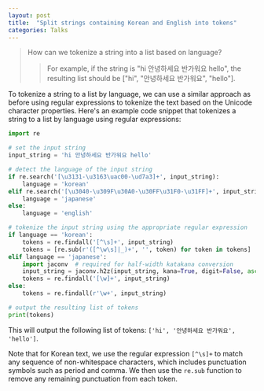 ```yaml
---
layout: post
title:  "Split strings containing Korean and English into tokens"
categories: Talks
---
```


> How can we tokenize a string into a list based on language?
>> For example, if the string is "hi 안녕하세요 반가워요 hello", the resulting list should be ["hi", "안녕하세요 반가워요", "hello"].

To tokenize a string to a list by language, we can use a similar approach as before using regular expressions to tokenize the text based on the Unicode character properties. Here's an example code snippet that tokenizes a string to a list by language using regular expressions:


```python
import re

# set the input string
input_string = 'hi 안녕하세요 반가워요 hello'

# detect the language of the input string
if re.search('[\u3131-\u3163\uac00-\ud7a3]+', input_string):
    language = 'korean'
elif re.search('[\u3040-\u309F\u30A0-\u30FF\u31F0-\u31FF]+', input_string):
    language = 'japanese'
else:
    language = 'english'

# tokenize the input string using the appropriate regular expression
if language == 'korean':
    tokens = re.findall('[^\s]+', input_string)
    tokens = [re.sub(r'([^\w\s]|_)+', '', token) for token in tokens]
elif language == 'japanese':
    import jaconv  # required for half-width katakana conversion
    input_string = jaconv.h2z(input_string, kana=True, digit=False, ascii=False)
    tokens = re.findall('[\w]+', input_string)
else:
    tokens = re.findall(r'\w+', input_string)

# output the resulting list of tokens
print(tokens)
```

This will output the following list of tokens: `['hi', '안녕하세요 반가워요', 'hello']`.

Note that for Korean text, we use the regular expression `[^\s]+` to match any sequence of non-whitespace characters, which includes punctuation symbols such as period and comma. We then use the `re.sub` function to remove any remaining punctuation from each token.
